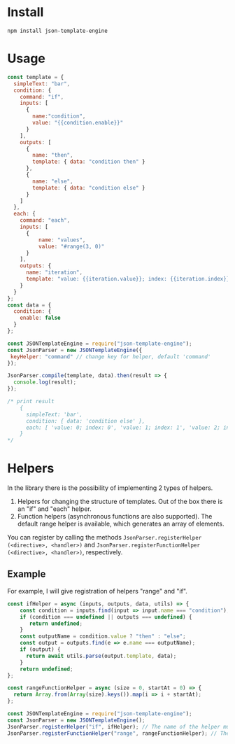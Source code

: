 # Install

`npm install json-template-engine`

# Usage

```javascript
const template = {
  simpleText: "bar",
  condition: {
    command: "if",
    inputs: [
      {
        name:"condition",
        value: "{{condition.enable}}"
      }
    ],
    outputs: [
      {
        name: "then",
        template: { data: "condition then" }
      },
      {
        name: "else",
        template: { data: "condition else" }
      }
    ]
  },
  each: {
    command: "each",
    inputs: [
      {
          name: "values",
          value: "#range(3, 0)"
      }
    ],
    outputs: {
      name: "iteration",
      template: "value: {{iteration.value}}; index: {{iteration.index}}"
    }
  }
};
const data = {
  condition: {
    enable: false
  }
};

const JSONTemplateEngine = require("json-template-engine");
const JsonParser = new JSONTemplateEngine({
 keyHelper: "command" // change key for helper, default 'command'
});

JsonParser.compile(template, data).then(result => {
  console.log(result);
});

/* print result
    {
      simpleText: 'bar',
      condition: { data: 'condition else' },
      each: [ 'value: 0; index: 0', 'value: 1; index: 1', 'value: 2; index: 2' ]
    }
*/
```

# Helpers

In the library there is the possibility of implementing 2 types of helpers.

1. Helpers for changing the structure of templates. Out of the box there is an "if" and "each" helper.
2. Function helpers (asynchronous functions are also supported). The default range helper is available, which generates an array of elements.

You can register by calling the methods
`JsonParser.registerHelper (<directive>, <handler>)` and `JsonParser.registerFunctionHelper (<directive>, <handler>)`, respectively.

## Example

For example, I will give registration of helpers "range" and "if".

```javascript
const ifHelper = async (inputs, outputs, data, utils) => {
    const condition = inputs.find(input => input.name === "condition");
    if (condition === undefined || outputs === undefined) {
       return undefined;
    }
    const outputName = condition.value ? "then" : "else";
    const output = outputs.find(e => e.name === outputName);
    if (output) {
      return await utils.parse(output.template, data);
    }
    return undefined;
};

const rangeFunctionHelper = async (size = 0, startAt = 0) => {
  return Array.from(Array(size).keys()).map(i => i + startAt);
};

const JSONTemplateEngine = require("json-template-engine");
const JsonParser = new JSONTemplateEngine();
JsonParser.registerHelper("if", ifHelper); // The name of the helper must begin with the symbol "#".
JsonParser.registerFunctionHelper("range", rangeFunctionHelper); // The name of the helper must begin with the symbol "#".
```
